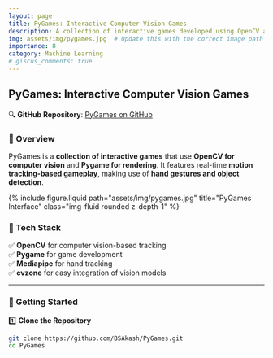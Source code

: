 ```yaml
---
layout: page
title: PyGames: Interactive Computer Vision Games
description: A collection of interactive games developed using OpenCV and Pygame, integrating motion tracking and real-time gameplay mechanics.
img: assets/img/pygames.jpg  # Update this with the correct image path
importance: 8
category: Machine Learning
# giscus_comments: true
---
```


## PyGames: Interactive Computer Vision Games

🔍 **GitHub Repository**: [PyGames on GitHub](https://github.com/BSAkash/PyGames)

### 🚀 Overview
PyGames is a **collection of interactive games** that use **OpenCV for computer vision** and **Pygame for rendering**. It features real-time **motion tracking-based gameplay**, making use of **hand gestures and object detection**.

<div class="row justify-content-sm-center">
    <div class="col-sm-8 mt-3 mt-md-0">
        {% include figure.liquid path="assets/img/pygames.jpg" title="PyGames Interface" class="img-fluid rounded z-depth-1" %}
    </div>
</div>

### 🔹 Tech Stack
✅ **OpenCV** for computer vision-based tracking  
✅ **Pygame** for game development  
✅ **Mediapipe** for hand tracking  
✅ **cvzone** for easy integration of vision models  

---

### 📌 Getting Started
1️⃣ **Clone the Repository**  
   ```bash
   git clone https://github.com/BSAkash/PyGames.git
   cd PyGames
